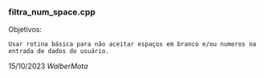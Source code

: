 ### filtra_num_space.cpp ###

Objetivos:

    Usar rotina básica para não aceitar espaços em branco e/ou numeros na entrada de dados do usuário.


15/10/2023                                                                            *WalberMota*